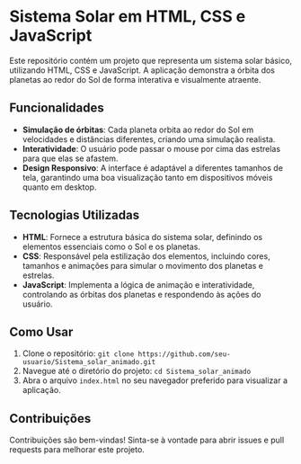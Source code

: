 # Sistema Solar em HTML, CSS e JavaScript

Este repositório contém um projeto que representa um sistema solar básico, utilizando HTML, CSS e JavaScript. A aplicação demonstra a órbita dos planetas ao redor do Sol de forma interativa e visualmente atraente.

## Funcionalidades

- **Simulação de órbitas**: Cada planeta orbita ao redor do Sol em velocidades e distâncias diferentes, criando uma simulação realista.
- **Interatividade**: O usuário pode passar o mouse por cima das estrelas para que elas se afastem.
- **Design Responsivo**: A interface é adaptável a diferentes tamanhos de tela, garantindo uma boa visualização tanto em dispositivos móveis quanto em desktop.

## Tecnologias Utilizadas

- **HTML**: Fornece a estrutura básica do sistema solar, definindo os elementos essenciais como o Sol e os planetas.
- **CSS**: Responsável pela estilização dos elementos, incluindo cores, tamanhos e animações para simular o movimento dos planetas e estrelas.
- **JavaScript**: Implementa a lógica de animação e interatividade, controlando as órbitas dos planetas e respondendo às ações do usuário.

## Como Usar

1. Clone o repositório: `git clone https://github.com/seu-usuario/Sistema_solar_animado.git`
2. Navegue até o diretório do projeto: `cd Sistema_solar_animado`
3. Abra o arquivo `index.html` no seu navegador preferido para visualizar a aplicação.

## Contribuições

Contribuições são bem-vindas! Sinta-se à vontade para abrir issues e pull requests para melhorar este projeto.

